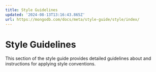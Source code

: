 ```yaml
---
title: Style Guidelines
updated: '2024-08-13T13:16:43.865Z'
url: https://mongodb.com/docs/meta/style-guide/style/index/
---
```


# Style Guidelines

This section of the style guide provides detailed guidelines about and instructions for applying style conventions.